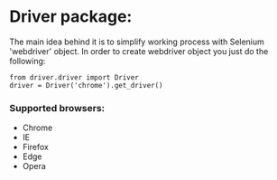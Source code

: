# Driver package: 

The main idea behind it is to simplify working process with Selenium 'webdriver' object.
In order to create webdriver object you just do the following:
```buildoutcfg
from driver.driver import Driver
driver = Driver('chrome').get_driver()
```

### Supported browsers:
- Chrome
- IE
- Firefox
- Edge
- Opera
